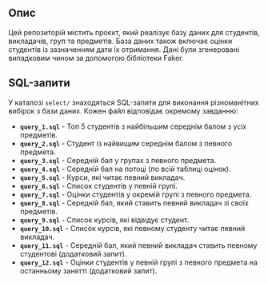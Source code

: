 ## Опис

Цей репозиторій містить проєкт, який реалізує базу даних для студентів, викладачів, груп та предметів. База даних також включає оцінки студентів із зазначенням дати їх отримання. Дані були згенеровані випадковим чином за допомогою бібліотеки Faker.

## SQL-запити

У каталозі `select/` знаходяться SQL-запити для виконання різноманітних вибірок з бази даних. Кожен файл відповідає окремому завданню:

- **`query_1.sql`** - Топ 5 студентів з найбільшим середнім балом з усіх предметів.
- **`query_2.sql`** - Студент із найвищим середнім балом з певного предмета.
- **`query_3.sql`** - Середній бал у групах з певного предмета.
- **`query_4.sql`** - Середній бал на потоці (по всій таблиці оцінок).
- **`query_5.sql`** - Курси, які читає певний викладач.
- **`query_6.sql`** - Список студентів у певній групі.
- **`query_7.sql`** - Оцінки студентів у окремій групі з певного предмета.
- **`query_8.sql`** - Середній бал, який ставить певний викладач зі своїх предметів.
- **`query_9.sql`** - Список курсів, які відвідує студент.
- **`query_10.sql`** - Список курсів, які певному студенту читає певний викладач.
- **`query_11.sql`** - Середній бал, який певний викладач ставить певному студентові (додатковий запит).
- **`query_12.sql`** - Оцінки студентів у певній групі з певного предмета на останньому занятті (додатковий запит).
